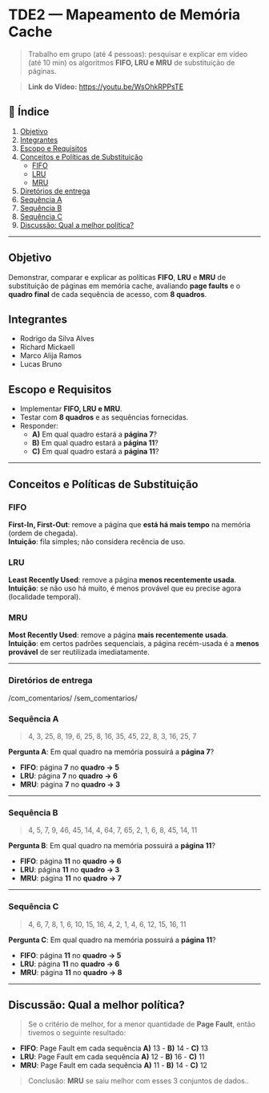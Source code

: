# TDE2 — Mapeamento de Memória Cache

> Trabalho em grupo (até 4 pessoas): pesquisar e explicar em vídeo (até 10 min) os algoritmos **FIFO, LRU e MRU** de substituição de páginas.

> **Link do Vídeo:** https://youtu.be/WsOhkRPPsTE

## 📑 Índice

1. [Objetivo](#objetivo)
2. [Integrantes](#integrantes)
3. [Escopo e Requisitos](#escopo-e-requisitos)
4. [Conceitos e Políticas de Substituição](#conceitos-e-políticas-de-substituição)
    - [FIFO](#fifo)
    - [LRU](#lru)
    - [MRU](#mru)
5. [Diretórios de entrega](#diretórios-de-entrega)
6. [Sequência A](#sequência-a)
7. [Sequência B](#sequência-b)
8. [Sequência C](#sequência-c)
9. [Discussão: Qual a melhor política?](#discussão-qual-a-melhor-política)

---

## Objetivo

Demonstrar, comparar e explicar as políticas **FIFO**, **LRU** e **MRU** de substituição de páginas em memória cache, avaliando **page faults** e o **quadro final** de cada sequência de acesso, com **8 quadros**.

## Integrantes

-   Rodrigo da Silva Alves
-   Richard Mickaell
-   Marco Alija Ramos
-   Lucas Bruno

## Escopo e Requisitos

-   Implementar **FIFO, LRU e MRU**.
-   Testar com **8 quadros** e as sequências fornecidas.
-   Responder:
    -   **A)** Em qual quadro estará a **página 7**?
    -   **B)** Em qual quadro estará a **página 11**?
    -   **C)** Em qual quadro estará a **página 11**?

---

## Conceitos e Políticas de Substituição

### FIFO

**First-In, First-Out**: remove a página que **está há mais tempo** na memória (ordem de chegada).  
**Intuição**: fila simples; não considera recência de uso.

### LRU

**Least Recently Used**: remove a página **menos recentemente usada**.  
**Intuição**: se não uso há muito, é menos provável que eu precise agora (localidade temporal).

### MRU

**Most Recently Used**: remove a página **mais recentemente usada**.  
**Intuição**: em certos padrões sequenciais, a página recém-usada é a **menos provável** de ser reutilizada imediatamente.

---

### Diretórios de entrega

/com_comentarios/
/sem_comentarios/

### Sequência A

> 4, 3, 25, 8, 19, 6, 25, 8, 16, 35, 45, 22, 8, 3, 16, 25, 7

**Pergunta A**: Em qual quadro na memória possuirá a **página 7**?

-   **FIFO**: página **7** no **quadro → 5**
-   **LRU**: página **7** no **quadro → 6**
-   **MRU**: página **7** no **quadro → 3**

---

### Sequência B

> 4, 5, 7, 9, 46, 45, 14, 4, 64, 7, 65, 2, 1, 6, 8, 45, 14, 11

**Pergunta B**: Em qual quadro na memória possuirá a **página 11**?

-   **FIFO**: página **11** no **quadro → 6**
-   **LRU**: página **11** no **quadro → 3**
-   **MRU**: página **11** no **quadro → 7**

---

### Sequência C

> 4, 6, 7, 8, 1, 6, 10, 15, 16, 4, 2, 1, 4, 6, 12, 15, 16, 11

**Pergunta C**: Em qual quadro na memória possuirá a **página 11**?

-   **FIFO**: página **11** no **quadro → 5**
-   **LRU**: página **11** no **quadro → 6**
-   **MRU**: página **11** no **quadro → 8**

---

## Discussão: Qual a melhor política?

> Se o critério de melhor, for a menor quantidade de **Page Fault**, então tivemos o seguinte resultado:

-   **FIFO**: Page Fault em cada sequência **A)** 13 - **B)** 14 - **C)** 13
-   **LRU**: Page Fault em cada sequência **A)** 12 - **B)** 16 - **C)** 11
-   **MRU**: Page Fault em cada sequência **A)** 11 - **B)** 14 - **C)** 12

> Conclusão: **MRU** se saiu melhor com esses 3 conjuntos de dados..
